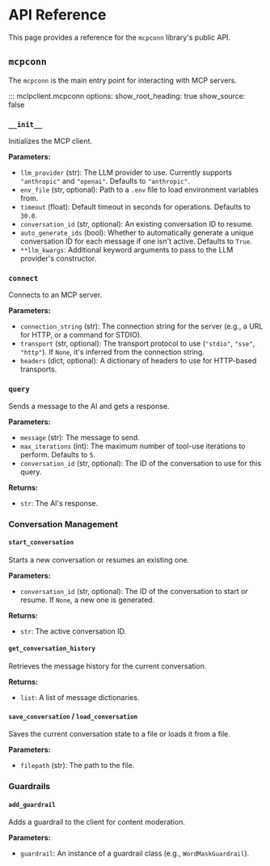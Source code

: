 # API Reference

This page provides a reference for the `mcpconn` library's public API.

## `mcpconn`

The `mcpconn` is the main entry point for interacting with MCP servers.

::: mclpclient.mcpconn
    options:
      show_root_heading: true
      show_source: false

### `__init__`

Initializes the MCP client.

**Parameters:**

*   `llm_provider` (str): The LLM provider to use. Currently supports `"anthropic"` and `"openai"`. Defaults to `"anthropic"`.
*   `env_file` (str, optional): Path to a `.env` file to load environment variables from.
*   `timeout` (float): Default timeout in seconds for operations. Defaults to `30.0`.
*   `conversation_id` (str, optional): An existing conversation ID to resume.
*   `auto_generate_ids` (bool): Whether to automatically generate a unique conversation ID for each message if one isn't active. Defaults to `True`.
*   `**llm_kwargs`: Additional keyword arguments to pass to the LLM provider's constructor.

### `connect`

Connects to an MCP server.

**Parameters:**

*   `connection_string` (str): The connection string for the server (e.g., a URL for HTTP, or a command for STDIO).
*   `transport` (str, optional): The transport protocol to use (`"stdio"`, `"sse"`, `"http"`). If `None`, it's inferred from the connection string.
*   `headers` (dict, optional): A dictionary of headers to use for HTTP-based transports.

### `query`

Sends a message to the AI and gets a response.

**Parameters:**

*   `message` (str): The message to send.
*   `max_iterations` (int): The maximum number of tool-use iterations to perform. Defaults to `5`.
*   `conversation_id` (str, optional): The ID of the conversation to use for this query.

**Returns:**

*   `str`: The AI's response.

### Conversation Management

#### `start_conversation`

Starts a new conversation or resumes an existing one.

**Parameters:**

*   `conversation_id` (str, optional): The ID of the conversation to start or resume. If `None`, a new one is generated.

**Returns:**

*   `str`: The active conversation ID.

#### `get_conversation_history`

Retrieves the message history for the current conversation.

**Returns:**

*   `list`: A list of message dictionaries.

#### `save_conversation` / `load_conversation`

Saves the current conversation state to a file or loads it from a file.

**Parameters:**

*   `filepath` (str): The path to the file.

### Guardrails

#### `add_guardrail`

Adds a guardrail to the client for content moderation.

**Parameters:**

*   `guardrail`: An instance of a guardrail class (e.g., `WordMaskGuardrail`). 